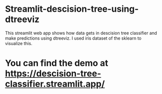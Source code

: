 # Streamlit-descision-tree-using-dtreeviz
This streamlit web app shows how data gets in descision tree classifier and make predictions using dtreeviz. I used iris dataset of the sklearn to visualize this. 


# You can find the demo at https://descision-tree-classifier.streamlit.app/
